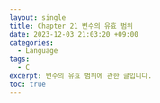 ```yaml
---
layout: single
title: Chapter 21 변수의 유효 범위
date: 2023-12-03 21:03:20 +09:00
categories:
  - Language
tags:
  - C
excerpt: 변수의 유효 범위에 관한 글입니다.
toc: true
---
```

